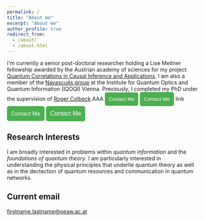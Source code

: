 ```yaml
---
permalink: /
title: "About me"
excerpt: "About me"
author_profile: true
redirect_from:
  - /about/
  - /about.html
---
```


I'm currently a senior post-doctoral researcher holding a Lise Meitner fellowship awarded by the Austrian academy of sciences for my project [Quantum Correlations in Causal Inference and Applications](https://pf.fwf.ac.at/en/research-in-practice/project-finder?search%5Bwhat%5D=%22Mirjam+WEILENMANN%22&search%5Bpromotion_category_id%5D%5B%5D=&search%5Bcall%5D=&search%5Bproject_number%5D=&search%5Bdecision_board_ids%5D=&search%5Bproject_title%5D=&search%5Blead_firstname%5D=&search%5Blead_lastname%5D=&search%5Bresearch_place_kind%5D%5B%5D=&search%5Binstitute_name%5D=&search%5Bstart_date%5D=&search%5Bend_date%5D=&search%5Bgrant_years%5D%5B%5D=&search%5Bstatus_id%5D=&search%5Bscience_discipline_id%5D=&search%5Bper_page%5D=10#search-results). I am also a member of the [Navascués group](https://www.iqoqi-vienna.at/research/navascues-group/) at the Institute for Quantum Optics and Quantum Information (IQOQI) Vienna. Previously, I completed my PhD under the supervision of [Roger Colbeck](https://www.york.ac.uk/maths/staff/roger-colbeck/).AAA
<button  style="padding: 10px; background-color: #4CAF50; color: white; border: none; border-radius: 5px; cursor: pointer;">Contact Me</button>
<button onclick="location.href='/contact'" style="padding: 10px; background-color: #4CAF50; color: white; border: 1px solid #4CAF50; border-radius: 5px; cursor: pointer;">Contact Me</button>
<a>link</a>
<a href="/terms" style="display: inline-block; padding: 10px; background-color: #4CAF50; color: white; text-decoration: none; border: 1px solid #4CAF50; border-radius: 5px; cursor: pointer;">Contact Me</a>
<button onclick="location.href='/contact'" style="padding: 10px; background-color: #4CAF50; color: white; border: 1px solid #4CAF50; border-radius: 5px; cursor: pointer; font-size: 16px;">Contact Me</button>

<!-- My CV can be found [here](/files/cv_pjb.pdf). -->

## Research Interests

I am broadly interested in problems within *quantum information* and the *foundations of quantum theory*. I am particularly interested in understanding the physical principles that underlie quantum theory as well as in the dectection of quantum resources and communication in quantum networks. 
 

## Current email

firstname.lastname@oeaw.ac.at
